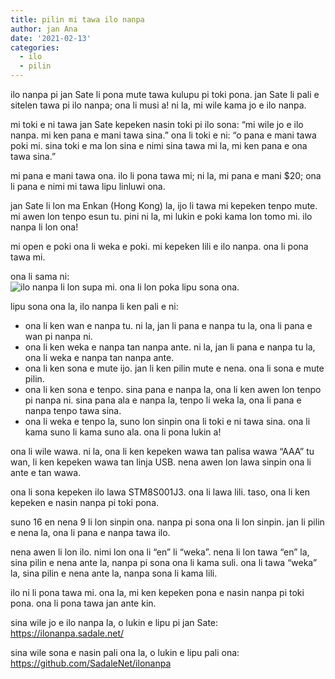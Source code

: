 ```yaml
---
title: pilin mi tawa ilo nanpa
author: jan Ana
date: '2021-02-13'
categories:
  - ilo
  - pilin
---
```


ilo nanpa pi jan Sate li pona mute tawa kulupu pi toki pona. jan Sate li pali e sitelen tawa pi ilo nanpa; ona li musi a! ni la, mi wile kama jo e ilo nanpa.

mi toki e ni tawa jan Sate kepeken nasin toki pi ilo sona: “mi wile jo e ilo nanpa. mi ken pana e mani tawa sina.” ona li toki e ni: “o pana e mani tawa poki mi. sina toki e ma lon sina e nimi sina tawa mi la, mi ken pana e ona tawa sina.”

mi pana e mani tawa ona. ilo li pona tawa mi; ni la, mi pana e mani $20; ona li pana e nimi mi tawa lipu linluwi ona.

jan Sate li lon ma Enkan (Hong Kong) la, ijo li tawa mi kepeken tenpo mute. mi awen lon tenpo esun tu. pini ni la, mi lukin e poki kama lon tomo mi. ilo nanpa li lon ona!

mi open e poki ona li weka e poki. mi kepeken lili e ilo nanpa. ona li pona tawa mi.

ona li sama ni:  
![ilo nanpa li lon supa mi. ona li lon poka lipu sona ona.](/images/ilonanpa.jpg)

lipu sona ona la, ilo nanpa li ken pali e ni:
 - ona li ken wan e nanpa tu. ni la, jan li pana e nanpa tu la, ona li pana e wan pi nanpa ni.
 - ona li ken weka e nanpa tan nanpa ante. ni la, jan li pana e nanpa tu la, ona li weka e nanpa tan nanpa ante.
 - ona li ken sona e mute ijo. jan li ken pilin mute e nena. ona li sona e mute pilin.
 - ona li ken sona e tenpo. sina pana e nanpa la, ona li ken awen lon tenpo pi nanpa ni. sina pana ala e nanpa la, tenpo li weka la, ona li pana e nanpa tenpo tawa sina.
  - ona li weka e tenpo la, suno lon sinpin ona li toki e ni tawa sina. ona li kama suno li kama suno ala. ona li pona lukin a!

ona li wile wawa. ni la, ona li ken kepeken wawa tan palisa wawa “AAA” tu wan, li ken kepeken wawa tan linja USB. nena awen lon lawa sinpin ona li ante e tan wawa.

ona li sona kepeken ilo lawa STM8S001J3. ona li lawa lili. taso, ona li ken kepeken e nasin nanpa pi toki pona.

suno 16 en nena 9 li lon sinpin ona. nanpa pi sona ona li lon sinpin. jan li pilin e nena la, ona li pana e nanpa tawa ilo.

nena awen li lon ilo. nimi lon ona li “en” li “weka”. nena li lon tawa “en” la, sina pilin e nena ante la, nanpa pi sona ona li kama suli. ona li tawa “weka” la, sina pilin e nena ante la, nanpa sona li kama lili.

ilo ni li pona tawa mi. ona la, mi ken kepeken pona e nasin nanpa pi toki pona. ona li pona tawa jan ante kin.

sina wile jo e ilo nanpa la, o lukin e lipu pi jan Sate: https://ilonanpa.sadale.net/

sina wile sona e nasin pali ona la, o lukin e lipu pali ona: https://github.com/SadaleNet/ilonanpa
